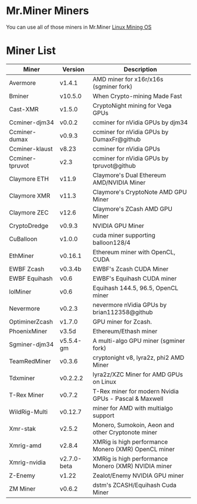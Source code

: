 # Mr.Miner Miners
You can use all of those miners in Mr.Miner [Linux Mining OS](https://mrminer.co)


# Miner List

| Miner | Version | Description |
| ----------------- | ------------- | ------------- |
| Avermore | v1.4.1 | AMD miner for x16r/x16s (sgminer fork) |
| Bminer | v10.5.0 | When Crypto-mining Made Fast |
| Cast-XMR | v1.5.0 | CryptoNight mining for Vega GPUs |
| Ccminer-djm34 | v0.0.2 | ccminer for nVidia GPUs by djm34 |
| Ccminer-dumax | v0.9.3 | ccminer for nVidia GPUs by DumaxFr@github |
| Ccminer-klaust | v8.23 | ccminer for nVidia GPUs |
| Ccminer-tpruvot | v2.3 | ccminer for nVidia GPUs by tpruvot@github |
| Claymore ETH | v11.9 | Claymore's Dual Ethereum AMD/NVIDIA Miner |
| Claymore XMR | v11.3 | Claymore's CryptoNote AMD GPU Miner |
| Claymore ZEC | v12.6 | Claymore's ZCash AMD GPU Miner |
| CryptoDredge | v0.9.3 | NVIDIA GPU Miner |
| CuBalloon | v1.0.0 | cuda miner supporting balloon128/4 |
| EthMiner | v0.16.1 | Ethereum miner with OpenCL, CUDA |
| EWBF Zcash | v0.3.4b | EWBF's Zcash CUDA Miner  |
| EWBF Equihash | v0.6 | EWBF's Equihash CUDA miner |
| lolMiner | v0.6 | Equihash 144.5, 96.5, OpenCL miner |
| Nevermore | v0.2.3 | nevermore nVidia GPUs by brian112358@github |
| OptiminerZcash | v1.7.0 | GPU miner for Zcash. |
| PhoenixMiner | v3.5d | Ethereum/Ethash miner |
| Sgminer-djm34 | v5.5.4-gm | A multi-algo GPU miner (sgminer fork) |
| TeamRedMiner | v0.3.6 | cryptonight v8, lyra2z, phi2 AMD Miner |
| Tdxminer | v0.2.2.2 | lyra2z/XZC Miner for AMD GPUs on Linux |
| T-Rex Miner | v0.7.2 | T-Rex miner for modern Nvidia GPUs - Pascal & Maxwell |
| WildRig-Multi | v0.12.7 | miner for AMD with multialgo support |
| Xmr-stak  | v2.5.2 | Monero, Sumokoin, Aeon and other Cryptonote miner |
| Xmrig-amd | v2.8.4 | XMRig is high performance Monero (XMR) OpenCL miner |
| Xmrig-nvidia | v2.7.0-beta | XMRig is high performance Monero (XMR) NVIDIA miner |
| Z-Enemy | v1.22 | Zealot/Enemy NVIDIA GPU miner |
| ZM Miner | v0.6.2 | dstm's ZCASH/Equihash Cuda Miner |
